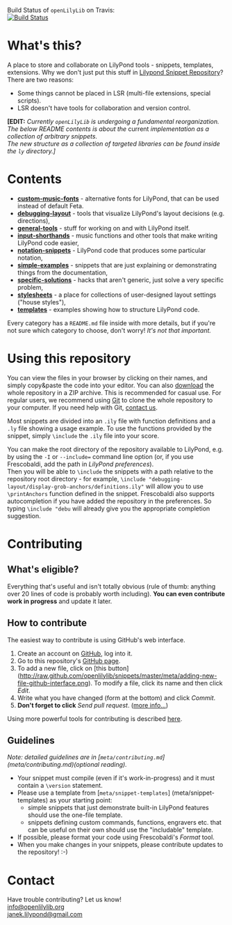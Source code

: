 Build Status of `openLilyLib` on Travis:  
[![Build Status](https://travis-ci.org/openlilylib/openlilylib.svg?branch=master)](https://travis-ci.org/openlilylib/openlilylib)

What's this?
============

A place to store and collaborate on LilyPond tools - snippets, templates, extensions.
Why we don't just put this stuff in [Lilypond Snippet Repository](http://lsr.dsi.unimi.it/)?
There are two reasons:
* Some things cannot be placed in LSR (multi-file extensions, special scripts).
* LSR doesn't have tools for collaboration and version control.

<!---
At some point in the future we may develop a nice web frontend for this repository;
we would also like to integrate it with the core LilyPond project similarly to
how stuff from LSR is imported into official documentation.
We may also move this repository somewhere else, because we dislike the proprietary
nature of GitHub.
-->

**[EDIT:** *Currently `openLilyLib` is undergoing a fundamental reorganization.  
The below README contents is about the* current *implementation as a 
collection of arbitrary snippets.  
The new structure as a collection of targeted libraries can be found inside
the `ly` directory.]*

Contents
========

* [__custom-music-fonts__](custom-music-fonts) -
    alternative fonts for LilyPond, that can be used instead of default Feta.
* [__debugging-layout__](debugging-layout) -
    tools that visualize LilyPond's layout decisions (e.g. directions),
* [__general-tools__](general-tools) -
    stuff for working on and with LilyPond itself.
* [__input-shorthands__](input-shorthands) -
    music functions and other tools that make writing LilyPond code easier,
* [__notation-snippets__](notation-snippets) -
    LilyPond code that produces some particular notation,
* [__simple-examples__](simple-examples) -
    snippets that are just explaining or demonstrating things from the documentation,
* [__specific-solutions__](specific-solutions) -
    hacks that aren't generic, just solve a very specific problem,
* [__stylesheets__](stylesheets) -
    a place for collections of user-designed layout settings ("house styles"),
* [__templates__](templates) -
    examples showing how to structure LilyPond code.

Every category has a `README.md` file inside with more details,
but if you're not sure which category to choose, don't worry!
*It's not that important.*

<!---
Later on, we may divide the snippets into 2 (or more)
"quality levels":
- official ones, showing Recommended LilyPond Practice,
- drafts, hacks etc. that were just written by someone
  and may be useful, but may also not be.

The policy would be to allow anyone to add anything to the "hacks",
but adding/changing official ones (or moving a draft to official ones)
would require some confirmation from someone else (not necessarily
a full review, but at least a quick look).

Update: actually, the status field probably already does this.
-->


Using this repository
=====================

You can view the files in your browser by clicking on their names,
and simply copy&paste the code into your editor. You can also
[download](https://github.com/openlilylib/snippets/archive/master.zip)
the whole repository in a ZIP archive.  This is recommended for casual use.
For regular users, we recommend using [Git](http://git-scm.com/)
to clone the whole repository to your computer.  If you need help with Git,
[contact us](README.md#contact).

Most snippets are divided into an `.ily` file with function definitions and a `.ly`
file showing a usage example.  To use the functions provided by the snippet,
simply `\include` the `.ily` file into your score.

You can make the root directory of the repository available to LilyPond,
e.g. by using the `-I` or `--include=` command line option (or, if you use
Frescobaldi, add the path in _LilyPond preferences_).  
Then you will be able to `\include` the snippets with a path relative to
the repository root directory - for example, 
`\include "debugging-layout/display-grob-anchors/definitions.ily"`
will allow you to use `\printAnchors` function defined in the snippet.
Frescobaldi also supports autocompletion if you have added the repository
in the preferences. So typing `\include "debu` will already give you the
appropriate completion suggestion.


Contributing
============

What's eligible?
----------------

Everything that's useful and isn't totally obvious (rule of thumb:
anything over 20 lines of code is probably worth including).
**You can even contribute work in progress** and update it later.


How to contribute
-----------------

The easiest way to contribute is using GitHub's web interface.

1. Create an account on [GitHub](http://github.com/), log into it.
2. Go to this repository's
[GitHub page](http://github.com/openlilylib/snippets).
3. To add a new file, click on [this button]
(http://raw.github.com/openlilylib/snippets/master/meta/adding-new-file-github-interface.png).
To modify a file, click its name and then click _Edit_.
5. Write what you have changed (form at the bottom)
and click _Commit_.
6. **Don't forget to click** _Send pull request_.
([more info...](meta/contributing.md#pull-requests))

Using more powerful tools for contributing is described
[here](meta/contributing.md#contributing-using-advanced-tools).


Guidelines
----------

_Note: detailed guidelines are in [`meta/contributing.md`]
(meta/contributing.md)(optional reading)._

* Your snippet must compile (even if it's work-in-progress)
and it must contain a `\version` statement.
* Please use a template from [`meta/snippet-templates`]
(meta/snippet-templates) as your starting point:
  - simple snippets that just demonstrate built-in LilyPond features
    should use the one-file template.
  - snippets defining custom commands, functions, engravers etc.
    that can be useful on their own should use the "includable" template.
* If possible, please format your code using Frescobaldi's
_Format_ tool.
* When you make changes in your snippets, please contribute
updates to the repository! :-)


Contact
=======

Have trouble contributing?  Let us know!  
[info@openlilylib.org](mailto:info@openlilylib.org)  
[janek.lilypond@gmail.com](mailto:janek.lilypond@gmail.com)  
